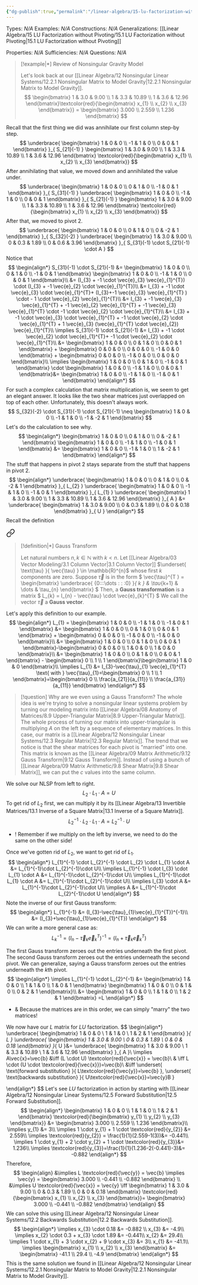```yaml
---
{"dg-publish":true,"permalink":"/linear-algebra/15-lu-factorization-without-pivoting/15-2-review-of-nonsingular-gravity-model/","tags":["Type/Example","Topic/Linear_Algebra"]}
---
```


Types: *N/A*
Examples: *N/A*
Constructions: *N/A*
Generalizations: [[Linear Algebra/15 LU Factorization without Pivoting/15.1 LU Factorization without Pivoting\|15.1 LU Factorization without Pivoting]]

Properties: *N/A*
Sufficiencies: *N/A*
Questions: *N/A*

> [!example|*] Review of Nonsingular Gravity Model
> 
> Let's look back at our [[Linear Algebra/12 Nonsingular Linear Systems/12.2.1 Nonsingular Matrix to Model Gravity\|12.2.1 Nonsingular Matrix to Model Gravity]]. 
> $$
> \begin{bmatrix}
> 1 & 3.0 & 9.00 \\
> 1 & 3.3 & 10.89 \\
> 1 & 3.6 & 12.96
> \end{bmatrix}\textcolor{red}{\begin{bmatrix}
> x_{1} \\
> x_{2} \\
> x_{3}
> \end{bmatrix}} = \begin{bmatrix}
> 3.000 \\
> 2.559 \\
> 1.236
> \end{bmatrix}
> $$

Recall that the first thing we did was annihilate our first column step-by step.
$$
\underbrace{ \begin{bmatrix}
1 & 0 & 0 \\
-1 & 1 & 0 \\
0 & 0 & 1
\end{bmatrix} }_{ S_{21}(-1) } \begin{bmatrix}
1 & 3.0 & 9.00 \\
1 & 3.3 & 10.89 \\
1 & 3.6 & 12.96
\end{bmatrix} \textcolor{red}{\begin{bmatrix}
x_{1} \\
x_{2} \\
x_{3}
\end{bmatrix}}
$$
After annihilating that value, we moved down and annihilated the value under.
$$
\underbrace{ \begin{bmatrix}
1 & 0 & 0 \\
0 & 1 & 0 \\
-1 & 0 & 1
\end{bmatrix} }_{ S_{31}(-1) }
\underbrace{ \begin{bmatrix}
1 & 0 & 0 \\
-1 & 1 & 0 \\
0 & 0 & 1
\end{bmatrix} }_{ S_{21}(-1) } \begin{bmatrix}
1 & 3.0 & 9.00 \\
1 & 3.3 & 10.89 \\
1 & 3.6 & 12.96
\end{bmatrix} \textcolor{red}{\begin{bmatrix}
x_{1} \\
x_{2} \\
x_{3}
\end{bmatrix}}
$$
After that, we moved to pivot 2.
$$
\underbrace{ \begin{bmatrix}
1 & 0 & 0 \\
0 & 1 & 0 \\
0 & -2 & 1
\end{bmatrix} }_{ S_{32}(-2) } \underbrace{ \begin{bmatrix}
1 & 3.0 & 9.00 \\
0 & 0.3 & 1.89 \\
0 & 0.6 & 3.96
\end{bmatrix} }_{ S_{31}(-1) \cdot S_{21}(-1) \cdot A }
$$
Notice that
$$
\begin{align*}
S_{31}(-1) \cdot S_{21}(-1) &= \begin{bmatrix}
1 & 0 & 0 \\
0 & 1 & 0 \\
-1 & 0 & 1
\end{bmatrix} \begin{bmatrix}
1 & 0 & 0 \\
-1 & 1 & 0 \\
0 & 0 & 1
\end{bmatrix}\\
&= (I_{3} + -1 \cdot \vec{e}_{3} \vec{e}_{1}^{T}) \cdot (I_{3} + -1 \vec{e}_{2} \cdot \vec{e}_{1}^{T})\\
&= I_{3} + -1 \cdot \vec{e}_{3} \cdot \vec{e}_{1}^{T}+ (I_{3}+-1 \vec{e}_{3} \vec{e}_{1}^{T} ) \cdot - 1 \cdot \vec{e}_{2} \vec{e}_{1}^{T}\\
&= I_{3} + -1 \vec{e}_{3} \vec{e}_{1}^{T} + -1 \vec{e}_{2} \vec{e}_{1}^{T} + -1 \vec{e}_{3} \vec{e}_{1}^{T} \cdot -1 \cdot \vec{e}_{2} \cdot \vec{e}_{1}^{T}\\
&= I_{3} + -1 \cdot \vec{e}_{3} \cdot \vec{e}_{1}^{T} + -1 \cdot \vec{e}_{2} \cdot \vec{e}_{1}^{T} + 1 \vec{e}_{3} (\vec{e}_{1}^{T} \cdot \vec{e}_{2}) \vec{e}_{1}^{T}\\
\implies S_{31}(-1) \cdot S_{21}(-1) &= I_{3} + -1 \cdot \vec{e}_{2} \cdot \vec{e}_{1}^{T}+ -1 \cdot \vec{e}_{2} \cdot \vec{e}_{1}^{T}\\
&= \begin{bmatrix}
1 & 0 & 0 \\
0 & 1 & 0 \\
0 & 0 & 1
\end{bmatrix} + \begin{bmatrix}
0 & 0 & 0 \\
0 & 0 & 0 \\
-1 & 0 & 0
\end{bmatrix} + \begin{bmatrix}
0 & 0 & 0 \\
-1 & 0 & 0 \\
0 & 0 & 0
\end{bmatrix}\\
\implies \begin{bmatrix}
1 & 0 & 0 \\
0 & 1 & 0 \\
-1 & 0 & 1
\end{bmatrix} \cdot \begin{bmatrix}
1 & 0 & 0 \\
-1 & 1 & 0 \\
0 & 0 & 1
\end{bmatrix}&= \begin{bmatrix}
1 & 0 & 0 \\
-1 & 1 & 0 \\
-1 & 0 & 1
\end{bmatrix}
\end{align*}
$$
For such a complex calculation that matrix multiplication is, we seem to get an elegant answer. It looks like the two shear matrices just overlapped on top of each other. Unfortunately, this doesn't always work.
$$
S_{32}(-2) \cdot S_{31}(-1) \cdot S_{21}(-1) \neq \begin{bmatrix}
1 & 0 & 0 \\
-1 & 1 & 0 \\
-1 & -2 & 1
\end{bmatrix}
$$
Let's do the calculation to see why.
$$
\begin{align*}
\begin{bmatrix}
1 & 0 & 0 \\
0 & 1 & 0 \\
0 & -2 & 1
\end{bmatrix} \begin{bmatrix}
1 & 0 & 0 \\
-1 & 1 & 0 \\
-1 & 0 & 1
\end{bmatrix} &= \begin{bmatrix}
1 & 0 & 0 \\
-1 & 1 & 0 \\
1 & -2 & 1
\end{bmatrix}
\end{align*}
$$
The stuff that happens in pivot 2 stays separate from the stuff that happens in pivot 2. 
$$
\begin{align*}
\underbrace{ \begin{bmatrix}
1 & 0 & 0 \\
0 & 1 & 0 \\
0 & -2 & 1
\end{bmatrix} }_{ L_{2} } \underbrace{ \begin{bmatrix}
1 & 0 & 0 \\
-1 & 1 & 0 \\
-1 & 0 & 1
\end{bmatrix} }_{ L_{1} } \underbrace{ \begin{bmatrix}
1 & 3.0 & 9.00 \\
1 & 3.3 & 10.89 \\
1 & 3.6 & 12.96
\end{bmatrix} }_{ A } &= \underbrace{ \begin{bmatrix}
1 & 3.0 & 9.00 \\
0 & 0.3 & 1.89 \\
0 & 0 & 0.18
\end{bmatrix} }_{ U }
\end{align*}
$$
Recall the definition 
<div class="transclusion internal-embed is-loaded"><a class="markdown-embed-link" href="/linear-algebra/09-matrix-arithmetic/9-12-gauss-transform/#013e14" aria-label="Open link"><svg xmlns="http://www.w3.org/2000/svg" width="24" height="24" viewBox="0 0 24 24" fill="none" stroke="currentColor" stroke-width="2" stroke-linecap="round" stroke-linejoin="round" class="svg-icon lucide-link"><path d="M10 13a5 5 0 0 0 7.54.54l3-3a5 5 0 0 0-7.07-7.07l-1.72 1.71"></path><path d="M14 11a5 5 0 0 0-7.54-.54l-3 3a5 5 0 0 0 7.07 7.07l1.71-1.71"></path></svg></a><div class="markdown-embed">



> [!definition|*] Gauss Transform
> 
> Let natural numbers $n,k \in \mathbb{N}$ with $k < n$. Let [[Linear Algebra/03 Vector Modeling/3.1 Column Vector\|3.1 Column Vector]]  $\underset{ \text{tau} }{ \vec{\tau} } \in \mathbb{R}^{n}$ whose first $k$ components are zero. Suppose $\vec{\tau}$ is in the form
> $
> \vec{\tau}^{T } = \begin{bmatrix}
> \underbrace{ {0\:\:\:\dots \: \: \:0} }_{ k } & \tau_{k+1} & \dots & \tau_{n}
> \end{bmatrix}
> $
> Then, a **Gauss transformation** is a matrix
> $
> L_{k} = I_{n} - \vec{\tau} \cdot \vec{e}_{k}^{T}
> $
> We call the vector $\vec{\tau}$ a **Gauss vector**.

</div></div>

Let's apply this definition to our example.
$$
\begin{align*}
L_{1} = \begin{bmatrix}
1 & 0 & 0 \\
-1 & 1 & 0 \\
-1 & 0 & 1
\end{bmatrix} &=  \begin{bmatrix}
1 & 0 & 0 \\
0 & 1 & 0 \\
0 & 0 & 1
\end{bmatrix} + \begin{bmatrix}
0 & 0 & 0 \\
-1 & 0 & 0 \\
-1 & 0 & 0
\end{bmatrix}\\
&= \begin{bmatrix}
1 & 0 & 0 \\
0 & 1 & 0 \\
0 & 0 & 1
\end{bmatrix}-\begin{bmatrix}
0 & 0 & 0 \\
1 & 0 & 0 \\
1 & 0 & 0
\end{bmatrix}\\
&= \begin{bmatrix}
1 & 0 & 0 \\
0 & 1 & 0 \\
0 & 0 & 1
\end{bmatrix} - \begin{bmatrix}
0 \\
1 \\
1
\end{bmatrix}\begin{bmatrix}
1 & 0 & 0
\end{bmatrix}\\
\implies L_{1} &= I_{3}-\vec{\tau}_{1} \vec{e}_{1}^{T} \text{ with } \vec{\tau}_{1}=\begin{bmatrix}
0 \\
1 \\
1
\end{bmatrix}=\begin{bmatrix}
0 \\
\frac{a_{21}}{a_{11}} \\
\frac{a_{31}}{a_{11}}
\end{bmatrix}
\end{align*}
$$
> [!question] Why are we even using a Gauss Transform?
> The whole idea is we're trying to solve a nonsingular linear systems problem by turning our modeling matrix into [[Linear Algebra/08 Anatomy of Matrices/8.9 Upper-Triangular Matrix\|8.9 Upper-Triangular Matrix]]. The whole process of turning our matrix into upper-triangular is multiplying $A$ on the left by a sequence of elementary matrices. In this case, our matrix is a [[Linear Algebra/12 Nonsingular Linear Systems/12.3 Regular Matrix\|12.3 Regular Matrix]]. The trend that we notice is that the shear matrices for each pivot is "married" into one. This matrix is known as the [[Linear Algebra/09 Matrix Arithmetic/9.12 Gauss Transform\|9.12 Gauss Transform]]. Instead of using a bunch of [[Linear Algebra/09 Matrix Arithmetic/9.8 Shear Matrix\|9.8 Shear Matrix]], we can put the $c$ values into the same column.

We solve our NLSP from left to right. 
$$
L_{2} \cdot L_{1} \cdot A = U
$$
To get rid of $L_{2}$ first, we can multiply it by its [[Linear Algebra/13 Invertible Matrices/13.1 Inverse of a Square Matrix\|13.1 Inverse of a Square Matrix]].
$$
L_{2}^{-1} \cdot L_{2} \cdot L_{1} \cdot A = L_{2}^{-1} \cdot U
$$
- ! Remember if we multiply on the left by inverse, we need to do the same on the other side!

Once we've gotten rid of $L_{2}$, we want to get rid of $L_{1}$.
$$
\begin{align*}
L_{1}^{-1} \cdot L_{2}^{-1} \cdot L_{2} \cdot L_{1} \cdot A &=  L_{1}^{-1}\cdot L_{2}^{-1}\cdot U\\
\implies L_{1}^{-1} \cdot I_{3} \cdot L_{1} \cdot A &= L_{1}^{-1}\cdot L_{2}^{-1}\cdot U\\
\implies L_{1}^{-1}\cdot L_{1} \cdot A &= L_{1}^{-1}\cdot L_{2}^{-1}\cdot U\\
\implies I_{3} \cdot A &= L_{1}^{-1}\cdot L_{2}^{-1}\cdot U\\
\implies A &= L_{1}^{-1}\cdot L_{2}^{-1}\cdot U
\end{align*}
$$
Note the inverse of our first Gauss transform:
$$
\begin{align*}
L_{1}^{-1} &= (I_{3}-\vec{\tau}_{1}\vec{e}_{1}^{T})^{-1}\\
&= (I_{3}+\vec{\tau}_{1}\vec{e}_{1}^{T})
\end{align*}
$$
We can write a more general case as:
$$
L_{k}^{-1} = (I_{n}-\vec{\tau}_{k}\vec{e}_{k}^{T})^{-1} = (I_{n} + \vec{\tau}_{k}\vec{e}_{k}^{T})
$$

The first Gauss transform zeroes out the entries underneath the first pivot. The second Gauss transform zeroes out the entries underneath the second pivot. We can generalize, saying a Gauss transform zeroes out the entries underneath the $k$th pivot.
$$
\begin{align*}
\implies L_{1}^{-1} \cdot L_{2}^{-1} &= \begin{bmatrix}
1 & 0 & 0 \\
1 & 1 & 0 \\
1 & 0 & 1
\end{bmatrix} \begin{bmatrix}
1 & 0 & 0 \\
0 & 1 & 0 \\
0 & 2 & 1
\end{bmatrix}\\
&= \begin{bmatrix}
1 & 0 & 0 \\
1 & 1 & 0 \\
1 & 2 & 1
\end{bmatrix} =L
\end{align*}
$$
- & Because the matrices are in this order, we can simply "marry" the two matrices!

We now have our $L$ matrix for $LU$ factorization.
$$
\begin{align*}
\underbrace{ \begin{bmatrix}
1 & 0 & 0 \\
1 & 1 & 0 \\
1 & 2 & 1
\end{bmatrix} }_{ L } \underbrace{ \begin{bmatrix}
1 & 3.0 & 9.00 \\
0 & 0.3 & 1.89 \\
0 & 0 & 0.18
\end{bmatrix} }_{ U }&=  \underbrace{ \begin{bmatrix}
1 & 3.0 & 9.00 \\
1 & 3.3 & 10.89 \\
1 & 3.6 & 12.96
\end{bmatrix} }_{ A }\\
\implies A\vec{x}=\vec{b} &\iff (L \cdot U) \textcolor{red}{\vec{x}} = \vec{b}\\
& \iff L \cdot (U \cdot \textcolor{red}{\vec{x}})=\vec{b}\\
&\iff \underset{ \text{forward substitution} }{ L\textcolor{red}{\vec{y}}=\vec{b} }, \underset{ \text{backwards substitution} }{ U\textcolor{red}{\vec{x}}=\vec{y}B }

\end{align*}
$$
Let's see $LU$ factorization in action by starting with [[Linear Algebra/12 Nonsingular Linear Systems/12.5 Forward Substitution\|12.5 Forward Substitution]].
$$
\begin{align*}
\begin{bmatrix}
1 & 0 & 0 \\
1 & 1 & 0 \\
1 & 2 & 1
\end{bmatrix} \textcolor{red}{\begin{bmatrix}
y_{1} \\
y_{2} \\
y_{3}
\end{bmatrix}} &=  \begin{bmatrix}
3.000 \\
2.559 \\
1.236
\end{bmatrix}\\
\implies y_{1} &= 3\\
\implies 1 \cdot y_{1} + 1 \cdot \textcolor{red}{y_{2}} &= 2.559\\
\implies \textcolor{red}{y_{2}} = \frac{1}{1}(2.559-1(3))&= -0.441\\
\implies 1 \cdot y_{1} + 2 \cdot y_{2} + 1 \cdot \textcolor{red}{y_{3}}&= 1.236\\
\implies \textcolor{red}{y_{3}}=\frac{1}{1}(1.236-2(-0.441)-3)&= -0.882
\end{align*}
$$
Therefore,
$$
\begin{align}
&\implies L \textcolor{red}{\vec{y}} = \vec{b} \implies \vec{y} = \begin{bmatrix}
3.000 \\
-0.441 \\
-0.882
\end{bmatrix} \\
&\implies U \textcolor{red}{\vec{x}} = \vec{y} \iff \begin{bmatrix}
1 & 3.0 & 9.00 \\
0 & 0.3 & 1.89 \\
0 & 0 & 0.18
\end{bmatrix} \textcolor{red}{\begin{bmatrix}
x_{1} \\
x_{2} \\
x_{3}
\end{bmatrix}}= \begin{bmatrix}
3.000 \\
-0.441 \\
-0.882
\end{bmatrix}
\end{align}
$$
We can solve this using [[Linear Algebra/12 Nonsingular Linear Systems/12.2 Backwards Substitution\|12.2 Backwards Substitution]].
$$
\begin{align*}
\implies x_{3} \cdot 0.18 &=  -0.882 \\
x_{3} &= -4.9\\
\implies x_{2} \cdot 0.3 + x_{3} \cdot 1.89 &= -0.441\\
x_{2} &= 29.4\\
\implies 1 \cdot x_{1} + 3 \cdot x_{2} + 9 \cdot x_{3} &= 3\\
x_{1} &= -41.1\\
\implies \begin{bmatrix}
x_{1} \\
x_{2} \\
x_{3}
\end{bmatrix} &= \begin{bmatrix}
-41.1 \\
29.4 \\
-4.9
\end{bmatrix}
\end{align*}
$$
This is the same solution we found in [[Linear Algebra/12 Nonsingular Linear Systems/12.2.1 Nonsingular Matrix to Model Gravity\|12.2.1 Nonsingular Matrix to Model Gravity]].